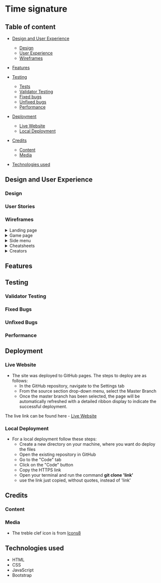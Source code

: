 # Time signature

## Table of content

- [Design and User Experience](#design-and-user-experience)
  - [Design](#design)
  - [User Experience](#user-experience)
  - [Wireframes](#wireframes)

- [Features](#features)

- [Testing](#testing)
  - [Tests](#tests)
  - [Validator Testing](#validator-testing)
  - [Fixed bugs](#fixed-bugs)
  - [Unfixed bugs](#unfixed-bugs)
  - [Performance](#performance)

- [Deployment](#deployment)
  - [Live Website](#live-website)
  - [Local Deployment](#local-deployment)

- [Credits](#credits)
  - [Content](#content)
  - [Media](#media)

- [Technologies used](#technologies-used)

## Design and User Experience

### Design

### User Stories

### Wireframes

<details>
<summary>Landing page</summary>

![Landing Page](media/wireframes/landing-page.png)

</details>

<details>
<summary>Game page</summary>

![Game Page](media/wireframes/game-page.png)

</details>

<details>
<summary>Side menu</summary>

![Side Menu](media/wireframes/menu.png)

</details>

<details>
<summary>Cheatsheets</summary>

![Cheatsheets](media/wireframes/cheatsheets.png)

</details>

<details>
<summary>Creators</summary>

![Creators](media/wireframes/creators.png)

</details>

## Features 

## Testing 

### Validator Testing

### Fixed Bugs

### Unfixed Bugs

### Performance

## Deployment

### Live Website

- The site was deployed to GitHub pages. The steps to deploy are as follows: 
  - In the GitHub repository, navigate to the Settings tab 
  - From the source section drop-down menu, select the Master Branch
  - Once the master branch has been selected, the page will be automatically refreshed with a detailed ribbon display to indicate the successful deployment. 

The live link can be found here - [Live Website]()

### Local Deployment
  - For a local deployment follow these steps:
    - Create a new directory on your machine, where you want do deploy the files
    - Open the existing repository in GitHub
    - Go to the "Code" tab
    - Click on the "Code" button
    - Copy the HTTPS link
    - Open your terminal and run the command __git clone 'link'__
    - use the link just copied, without quotes, instead of 'link'

## Credits 

### Content

### Media

- The treble clef icon is from [Icons8](https://icons8.com/icon/mwHGeE4mJtWI/treble-clef)


## Technologies used

  - HTML
  - CSS
  - JavaScript
  - Bootstrap